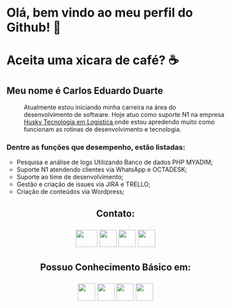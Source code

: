 <html>
    <body>
        <div>
            <h1> <b> Olá, bem vindo ao meu perfil do Github! 👋 </b> </h1>
            <h1> <b> Aceita uma xicara de café? </b> ☕ </h1>
        </div>
        <div>
            <h2> <b> Meu nome é Carlos Eduardo Duarte </b> </h2>
        </div>
        <div>
            <dl>
                <dd Align="left";>    
                    Atualmente estou iniciando minha carreira na área do desenvolvimento de software.
                    Hoje atuo como suporte N1 na empresa <a href="https://gohusky.net/"> Husky Tecnologia em Logistica </a>
                    onde estou apredendo muito como funcionam as rotinas de desenvolvimento e tecnologia. 
            </dl> 
            <h3> 
                Dentre as funções que desempenho, estão listadas: 
            </h3>  
            <ul type="circle";>
                <li> Pesquisa e análise de logs Utilizando Banco de dados PHP MYADIM; </li>
                <li> Suporte N1 atendendo clientes via WhatsApp e OCTADESK; </li>
                <li> Suporte ao time de desenvolvimento; </li>
                <li> Gestão e criação de issues via JIRA e TRELLO; </li>
                <li> Criação de conteúdos via Wordpress; </li>
            </ul>
        </div>
        <div>
            <div class="contato"; Align="Center";>
                <h2> 
                    Contato:
                    <br>
                    <br>
                    <div>
                        <a href="https://contate.me/Carlos_Duarte"; target="_blank";><img src="https://www.flaticon.com/br/icone-premium/whatsapp_4494495?                                      term=whatsapp&page=1&position=30&page=1&position=30&related_id=4494495&origin=search"; width="50"; height="40"; target="_blank";></a>
                        <a href="https://www.instagram.com/carlos.e_duarte/" target="_blank";><img src=""; width="40"; height="40"; target="_blank";></a>
                        <a href = "Cadudps@gmail.com"><img src=""; width="40"; height="40"; target="_blank";></a>
                        <a href="https://www.linkedin.com/in/carlos-eduardo-duarte-703622184/"; target="_blank";><img src=""; width="40"; height="40"; target="_blank";></a>  
                    </div>
                </h2>
            </div> 
            <div clas="conhecimento_basico"; Align="center";>
                <h2> 
                    Possuo Conhecimento Básico em:
                    <br>
                    <br>
                    <img src="https://cdn.jsdelivr.net/gh/devicons/devicon/icons/html5/html5-original-wordmark.svg"; width="40"; height="40";>
                    <img src="https://cdn.jsdelivr.net/gh/devicons/devicon/icons/css3/css3-original-wordmark.svg"; width="40"; height="40";>
                    <img src="https://cdn.jsdelivr.net/gh/devicons/devicon/icons/php/php-original.svg"; width="40"; height="40";>
                    <img src="https://cdn.jsdelivr.net/gh/devicons/devicon/icons/mysql/mysql-original-wordmark.svg"; width="40"; height="40";>
                </h2>
            </div>
        </div>
    </body>
</html>
